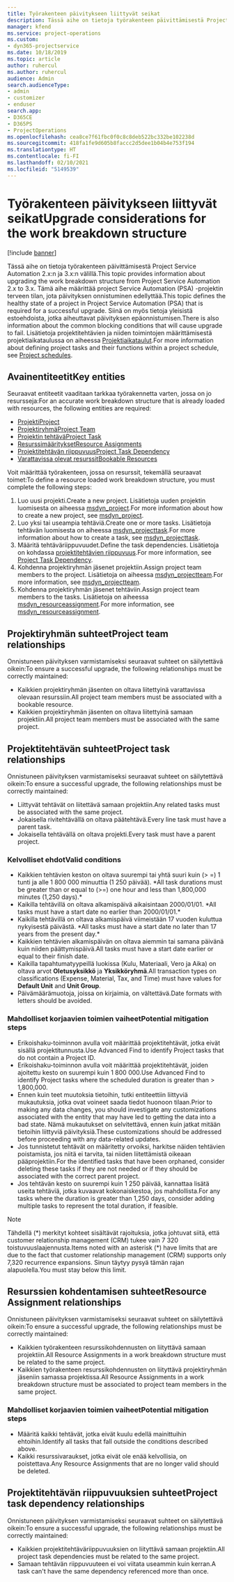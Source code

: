 ```yaml
---
title: Työrakenteen päivitykseen liittyvät seikat
description: Tässä aihe on tietoja työrakenteen päivittämisestä Project Service Automation 2.x:n ja 3.x:n välillä.
manager: kfend
ms.service: project-operations
ms.custom:
- dyn365-projectservice
ms.date: 10/18/2019
ms.topic: article
author: ruhercul
ms.author: ruhercul
audience: Admin
search.audienceType:
- admin
- customizer
- enduser
search.app:
- D365CE
- D365PS
- ProjectOperations
ms.openlocfilehash: cea8ce7f61fbc0f0c8c8deb522bc332be102238d
ms.sourcegitcommit: 418fa1fe9d605b8faccc2d5dee1b04b4e753f194
ms.translationtype: HT
ms.contentlocale: fi-FI
ms.lasthandoff: 02/10/2021
ms.locfileid: "5149539"
---
```

# <a name="upgrade-considerations-for-the-work-breakdown-structure"></a><span data-ttu-id="caf2d-103">Työrakenteen päivitykseen liittyvät seikat</span><span class="sxs-lookup"><span data-stu-id="caf2d-103">Upgrade considerations for the work breakdown structure</span></span>

[!include [banner](../includes/psa-now-project-operations.md)]

<span data-ttu-id="caf2d-104">Tässä aihe on tietoja työrakenteen päivittämisestä Project Service Automation 2.x:n ja 3.x:n välillä.</span><span class="sxs-lookup"><span data-stu-id="caf2d-104">This topic provides information about upgrading the work breakdown structure from Project Service Automation 2.x to 3.x.</span></span> <span data-ttu-id="caf2d-105">Tämä aihe määrittää project Service Automation (PSA) -projektin terveen tilan, jota päivityksen onnistuminen edellyttää.</span><span class="sxs-lookup"><span data-stu-id="caf2d-105">This topic defines the healthy state of a project in Project Service Automation (PSA) that is required for a successful upgrade.</span></span> <span data-ttu-id="caf2d-106">Siinä on myös tietoja yleisistä estoehdoista, jotka aiheuttavat päivityksen epäonnistumisen.</span><span class="sxs-lookup"><span data-stu-id="caf2d-106">There is also information about the common blocking conditions that will cause upgrade to fail.</span></span> <span data-ttu-id="caf2d-107">Lisätietoja projektitehtävien ja niiden toimintojen määrittämisestä projektiaikataulussa on aiheessa [Projektiaikataulut](project-creating.md).</span><span class="sxs-lookup"><span data-stu-id="caf2d-107">For more information about defining project tasks and their functions within a project schedule, see [Project schedules](project-creating.md).</span></span>

## <a name="key-entities"></a><span data-ttu-id="caf2d-108">Avainentiteetit</span><span class="sxs-lookup"><span data-stu-id="caf2d-108">Key entities</span></span>
<span data-ttu-id="caf2d-109">Seuraavat entiteetit vaaditaan tarkkaa työrakennetta varten, jossa on jo resursseja:</span><span class="sxs-lookup"><span data-stu-id="caf2d-109">For an accurate work breakdown structure that is already loaded with resources, the following entities are required:</span></span>

- [<span data-ttu-id="caf2d-110">Projekti</span><span class="sxs-lookup"><span data-stu-id="caf2d-110">Project</span></span>](https://docs.microsoft.com/dynamics365/customerengagement/on-premises/developer/entities/msdyn_project)
- [<span data-ttu-id="caf2d-111">Projektiryhmä</span><span class="sxs-lookup"><span data-stu-id="caf2d-111">Project Team</span></span>](https://docs.microsoft.com/dynamics365/customerengagement/on-premises/developer/entities/msdyn_projectteam)
- [<span data-ttu-id="caf2d-112">Projektin tehtävä</span><span class="sxs-lookup"><span data-stu-id="caf2d-112">Project Task</span></span>](https://docs.microsoft.com/dynamics365/customerengagement/on-premises/developer/entities/msdyn_projecttask)
- [<span data-ttu-id="caf2d-113">Resurssimääritykset</span><span class="sxs-lookup"><span data-stu-id="caf2d-113">Resource Assignments</span></span>](https://docs.microsoft.com/dynamics365/customerengagement/on-premises/developer/entities/msdyn_resourceassignment)
- [<span data-ttu-id="caf2d-114">Projektitehtävän riippuvuus</span><span class="sxs-lookup"><span data-stu-id="caf2d-114">Project Task Dependency</span></span>](https://docs.microsoft.com/dynamics365/customerengagement/on-premises/developer/entities/msdyn_projecttaskdependency)
- [<span data-ttu-id="caf2d-115">Varattavissa olevat resurssit</span><span class="sxs-lookup"><span data-stu-id="caf2d-115">Bookable Resources</span></span>](https://docs.microsoft.com/dynamics365/customerengagement/on-premises/developer/entities/bookableresource)

<span data-ttu-id="caf2d-116">Voit määrittää työrakenteen, jossa on resurssit, tekemällä seuraavat toimet:</span><span class="sxs-lookup"><span data-stu-id="caf2d-116">To define a resource loaded work breakdown structure, you must complete the following steps:</span></span>

1. <span data-ttu-id="caf2d-117">Luo uusi projekti.</span><span class="sxs-lookup"><span data-stu-id="caf2d-117">Create a new project.</span></span> <span data-ttu-id="caf2d-118">Lisätietoja uuden projektin luomisesta on aiheessa [msdyn_project](https://docs.microsoft.com/dynamics365/customerengagement/on-premises/developer/entities/msdyn_project).</span><span class="sxs-lookup"><span data-stu-id="caf2d-118">For more information about how to create a new project, see [msdyn_project](https://docs.microsoft.com/dynamics365/customerengagement/on-premises/developer/entities/msdyn_project).</span></span>
2. <span data-ttu-id="caf2d-119">Luo yksi tai useampia tehtäviä.</span><span class="sxs-lookup"><span data-stu-id="caf2d-119">Create one or more tasks.</span></span> <span data-ttu-id="caf2d-120">Lisätietoja tehtävän luomisesta on aiheessa [msdyn_projecttask](https://docs.microsoft.com/dynamics365/customerengagement/on-premises/developer/entities/msdyn_projecttask).</span><span class="sxs-lookup"><span data-stu-id="caf2d-120">For more information about how to create a task, see [msdyn_projecttask](https://docs.microsoft.com/dynamics365/customerengagement/on-premises/developer/entities/msdyn_projecttask).</span></span>
3. <span data-ttu-id="caf2d-121">Määritä tehtäväriippuvuudet.</span><span class="sxs-lookup"><span data-stu-id="caf2d-121">Define the task dependencies.</span></span> <span data-ttu-id="caf2d-122">Lisätietoja on kohdassa [projektitehtävien riippuvuus](https://docs.microsoft.com/dynamics365/customerengagement/on-premises/developer/entities/msdyn_projecttaskdependency).</span><span class="sxs-lookup"><span data-stu-id="caf2d-122">For more information, see [Project Task Dependency](https://docs.microsoft.com/dynamics365/customerengagement/on-premises/developer/entities/msdyn_projecttaskdependency).</span></span>
4. <span data-ttu-id="caf2d-123">Kohdenna projektiryhmän jäsenet projektiin.</span><span class="sxs-lookup"><span data-stu-id="caf2d-123">Assign project team members to the project.</span></span> <span data-ttu-id="caf2d-124">Lisätietoja on aiheessa [msdyn_projectteam](https://docs.microsoft.com/dynamics365/customerengagement/on-premises/developer/entities/msdyn_projectteam).</span><span class="sxs-lookup"><span data-stu-id="caf2d-124">For more information, see [msdyn_projectteam](https://docs.microsoft.com/dynamics365/customerengagement/on-premises/developer/entities/msdyn_projectteam).</span></span>
5. <span data-ttu-id="caf2d-125">Kohdenna projektiryhmän jäsenet tehtäviin.</span><span class="sxs-lookup"><span data-stu-id="caf2d-125">Assign project team members to the tasks.</span></span> <span data-ttu-id="caf2d-126">Lisätietoja on aiheessa [msdyn_resourceassignment](https://docs.microsoft.com/dynamics365/customerengagement/on-premises/developer/entities/msdyn_resourceassignment).</span><span class="sxs-lookup"><span data-stu-id="caf2d-126">For more information, see [msdyn_resourceassignment](https://docs.microsoft.com/dynamics365/customerengagement/on-premises/developer/entities/msdyn_resourceassignment).</span></span>

## <a name="project-team-relationships"></a><span data-ttu-id="caf2d-127">Projektiryhmän suhteet</span><span class="sxs-lookup"><span data-stu-id="caf2d-127">Project team relationships</span></span>

<span data-ttu-id="caf2d-128">Onnistuneen päivityksen varmistamiseksi seuraavat suhteet on säilytettävä oikein:</span><span class="sxs-lookup"><span data-stu-id="caf2d-128">To ensure a successful upgrade, the following relationships must be correctly maintained:</span></span>
- <span data-ttu-id="caf2d-129">Kaikkien projektiryhmän jäsenten on oltava liitettyinä varattavissa olevaan resurssiin.</span><span class="sxs-lookup"><span data-stu-id="caf2d-129">All project team members must be associated with a bookable resource.</span></span>
- <span data-ttu-id="caf2d-130">Kaikkien projektiryhmän jäsenten on oltava liitettyinä samaan projektiin.</span><span class="sxs-lookup"><span data-stu-id="caf2d-130">All project team members must be associated with the same project.</span></span> 

## <a name="project-task-relationships"></a><span data-ttu-id="caf2d-131">Projektitehtävän suhteet</span><span class="sxs-lookup"><span data-stu-id="caf2d-131">Project task relationships</span></span>
<span data-ttu-id="caf2d-132">Onnistuneen päivityksen varmistamiseksi seuraavat suhteet on säilytettävä oikein:</span><span class="sxs-lookup"><span data-stu-id="caf2d-132">To ensure a successful upgrade, the following relationships must be correctly maintained:</span></span>

- <span data-ttu-id="caf2d-133">Liittyvät tehtävät on liitettävä samaan projektiin.</span><span class="sxs-lookup"><span data-stu-id="caf2d-133">Any related tasks must be associated with the same project.</span></span>
- <span data-ttu-id="caf2d-134">Jokaisella rivitehtävällä on oltava päätehtävä.</span><span class="sxs-lookup"><span data-stu-id="caf2d-134">Every line task must have a parent task.</span></span>
- <span data-ttu-id="caf2d-135">Jokaisella tehtävällä on oltava projekti.</span><span class="sxs-lookup"><span data-stu-id="caf2d-135">Every task must have a parent project.</span></span>

### <a name="valid-conditions"></a><span data-ttu-id="caf2d-136">Kelvolliset ehdot</span><span class="sxs-lookup"><span data-stu-id="caf2d-136">Valid conditions</span></span>

- <span data-ttu-id="caf2d-137">Kaikkien tehtävien keston on oltava suurempi tai yhtä suuri kuin (> =) 1 tunti ja alle 1 800 000 minuuttia (1 250 päivää). \*</span><span class="sxs-lookup"><span data-stu-id="caf2d-137">All task durations must be greater than or equal to (>=) one hour and less than 1,800,000 minutes (1,250 days).\*</span></span>
- <span data-ttu-id="caf2d-138">Kaikilla tehtävillä on oltava alkamispäivä aikaisintaan 2000/01/01. \*</span><span class="sxs-lookup"><span data-stu-id="caf2d-138">All tasks must have a start date no earlier than 2000/01/01.\*</span></span>
- <span data-ttu-id="caf2d-139">Kaikilla tehtävillä on oltava alkamispäivä viimeistään 17 vuoden kuluttua nykyisestä päivästä. \*</span><span class="sxs-lookup"><span data-stu-id="caf2d-139">All tasks must have a start date no later than 17 years from the present day.\*</span></span>
- <span data-ttu-id="caf2d-140">Kaikkien tehtävien alkamispäivän on oltava aiemmin tai samana päivänä kuin niiden päättymispäivä.</span><span class="sxs-lookup"><span data-stu-id="caf2d-140">All tasks must have a start date earlier or equal to their finish date.</span></span>
- <span data-ttu-id="caf2d-141">Kaikilla tapahtumatyypeillä luokissa (Kulu, Materiaali, Vero ja Aika) on oltava arvot **Oletusyksikkö** ja **Yksikköryhmä**.</span><span class="sxs-lookup"><span data-stu-id="caf2d-141">All transaction types on classifications (Expense, Material, Tax, and Time) must have values for **Default Unit** and **Unit Group**.</span></span>
- <span data-ttu-id="caf2d-142">Päivämäärämuotoja, joissa on kirjaimia, on vältettävä.</span><span class="sxs-lookup"><span data-stu-id="caf2d-142">Date formats with letters should be avoided.</span></span>

### <a name="potential-mitigation-steps"></a><span data-ttu-id="caf2d-143">Mahdolliset korjaavien toimien vaiheet</span><span class="sxs-lookup"><span data-stu-id="caf2d-143">Potential mitigation steps</span></span>
- <span data-ttu-id="caf2d-144">Erikoishaku-toiminnon avulla voit määrittää projektitehtävät, jotka eivät sisällä projektitunnusta.</span><span class="sxs-lookup"><span data-stu-id="caf2d-144">Use Advanced Find to identify Project tasks that do not contain a Project ID.</span></span>
- <span data-ttu-id="caf2d-145">Erikoishaku-toiminnon avulla voit määrittää projektitehtävät, joiden ajoitettu kesto on suurempi kuin 1 800 000.</span><span class="sxs-lookup"><span data-stu-id="caf2d-145">Use Advanced Find to identify Project tasks where the scheduled duration is greater than > 1,800,000.</span></span>
- <span data-ttu-id="caf2d-146">Ennen kuin teet muutoksia tietoihin, tutki entiteettiin liittyviä mukautuksia, jotka ovat voineet saada tiedot huonoon tilaan.</span><span class="sxs-lookup"><span data-stu-id="caf2d-146">Prior to making any data changes, you should investigate any customizations associated with the entity that may have led to getting the data into a bad state.</span></span> <span data-ttu-id="caf2d-147">Nämä mukautukset on selvitettävä, ennen kuin jatkat mitään tietoihin liittyviä päivityksiä.</span><span class="sxs-lookup"><span data-stu-id="caf2d-147">These customizations should be addressed before proceeding with any data-related updates.</span></span>
- <span data-ttu-id="caf2d-148">Jos tunnistetut tehtävät on määritetty orvoiksi, harkitse näiden tehtävien poistamista, jos niitä ei tarvita, tai niiden liitettämistä oikeaan pääprojektiin.</span><span class="sxs-lookup"><span data-stu-id="caf2d-148">For the identified tasks that have been orphaned, consider deleting these tasks if they are not needed or if they should be associated with the correct parent project.</span></span>
- <span data-ttu-id="caf2d-149">Jos tehtävän kesto on suurempi kuin 1 250 päivää, kannattaa lisätä useita tehtäviä, jotka kuvaavat kokonaiskestoa, jos mahdollista.</span><span class="sxs-lookup"><span data-stu-id="caf2d-149">For any tasks where the duration is greater than 1,250 days, consider adding multiple tasks to represent the total duration, if feasible.</span></span>

> [!NOTE]
> <span data-ttu-id="caf2d-150">Tähdellä (\*) merkityt kohteet sisältävät rajoituksia, jotka johtuvat siitä, että customer relationship management (CRM) tukee vain 7 320 toistuvuuslaajennusta.</span><span class="sxs-lookup"><span data-stu-id="caf2d-150">Items noted with an asterisk (\*) have limits that are due to the fact that customer relationship management (CRM) supports only 7,320 recurrence expansions.</span></span> <span data-ttu-id="caf2d-151">Sinun täytyy pysyä tämän rajan alapuolella.</span><span class="sxs-lookup"><span data-stu-id="caf2d-151">You must stay below this limit.</span></span>

## <a name="resource-assignment-relationships"></a><span data-ttu-id="caf2d-152">Resurssien kohdentamisen suhteet</span><span class="sxs-lookup"><span data-stu-id="caf2d-152">Resource Assignment relationships</span></span>
<span data-ttu-id="caf2d-153">Onnistuneen päivityksen varmistamiseksi seuraavat suhteet on säilytettävä oikein:</span><span class="sxs-lookup"><span data-stu-id="caf2d-153">To ensure a successful upgrade, the following relationships must be correctly maintained:</span></span>

- <span data-ttu-id="caf2d-154">Kaikkien työrakenteen resurssikohdennusten on liityttävä samaan projektiin.</span><span class="sxs-lookup"><span data-stu-id="caf2d-154">All Resource Assignments in a work breakdown structure must be related to the same project.</span></span>
- <span data-ttu-id="caf2d-155">Kaikkien työrakenteen resurssikohdennusten on liityttävä projektiryhmän jäseniin samassa projektissa.</span><span class="sxs-lookup"><span data-stu-id="caf2d-155">All Resource Assignments in a work breakdown structure must be associated to project team members in the same project.</span></span>

### <a name="potential-mitigation-steps"></a><span data-ttu-id="caf2d-156">Mahdolliset korjaavien toimien vaiheet</span><span class="sxs-lookup"><span data-stu-id="caf2d-156">Potential mitigation steps</span></span>
- <span data-ttu-id="caf2d-157">Määritä kaikki tehtävät, jotka eivät kuulu edellä mainittuihin ehtoihin.</span><span class="sxs-lookup"><span data-stu-id="caf2d-157">Identify all tasks that fall outside the conditions described above.</span></span>  
- <span data-ttu-id="caf2d-158">Kaikki resurssivaraukset, jotka eivät ole enää kelvollisia, on poistettava.</span><span class="sxs-lookup"><span data-stu-id="caf2d-158">Any Resource Assignments that are no longer valid should be deleted.</span></span>

## <a name="project-task-dependency-relationships"></a><span data-ttu-id="caf2d-159">Projektitehtävän riippuvuuksien suhteet</span><span class="sxs-lookup"><span data-stu-id="caf2d-159">Project task dependency relationships</span></span>
<span data-ttu-id="caf2d-160">Onnistuneen päivityksen varmistamiseksi seuraavat suhteet on säilytettävä oikein:</span><span class="sxs-lookup"><span data-stu-id="caf2d-160">To ensure a successful upgrade, the following relationships must be correctly maintained:</span></span>

- <span data-ttu-id="caf2d-161">Kaikkien projektitehtäväriippuvuuksien on liityttävä samaan projektiin.</span><span class="sxs-lookup"><span data-stu-id="caf2d-161">All project task dependencies must be related to the same project.</span></span>
- <span data-ttu-id="caf2d-162">Samaan tehtävän riippuvuuteen ei voi viitata useammin kuin kerran.</span><span class="sxs-lookup"><span data-stu-id="caf2d-162">A task can't have the same dependency referenced more than once.</span></span>

